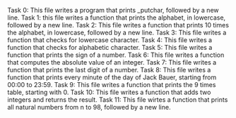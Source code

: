 Task 0: This file writes a program that prints _putchar, followed by a new line.
Task 1: this file writes a function that prints the alphabet, in lowercase, followed by a new line.
Task 2: This file writes a function that prints 10 times the alphabet, in lowercase, followed by a new line.
Task 3: This file writes a function that checks for lowercase character.
Task 4: This file writes a function that checks for alphabetic character.
Task 5: This file writes a function that prints the sign of a number.
Task 6: This file writes a function that computes the absolute value of an integer.
Task 7: This file writes a function that prints the last digit of a number.
Task 8: This file writes a function that prints every minute of the day of Jack Bauer, starting from 00:00 to 23:59.
Task 9: This file writes a function that prints the 9 times table, starting with 0.
Task 10: This file writes a function that adds two integers and returns the result.
Task 11: This file wirtes a function that prints all natural numbers from n to 98, followed by a new line.

